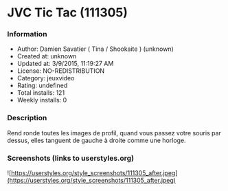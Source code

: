 # JVC Tic Tac (111305)

### Information
- Author: Damien Savatier ( Tina / Shookaite ) (unknown)
- Created at: unknown
- Updated at: 3/9/2015, 11:19:27 AM
- License: NO-REDISTRIBUTION
- Category: jeuxvideo
- Rating: undefined
- Total installs: 121
- Weekly installs: 0


### Description
Rend ronde toutes les images de profil, quand vous passez votre souris par dessus, elles tanguent de gauche à droite comme une horloge.


### Screenshots (links to userstyles.org)
![https://userstyles.org/style_screenshots/111305_after.jpeg](https://userstyles.org/style_screenshots/111305_after.jpeg)



